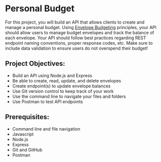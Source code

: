 # Personal Budget
For this project, you will build an API that allows clients to create
and manage a personal budget. Using [Envelope
Budgeting](https://www.thebalance.com/what-is-envelope-budgeting-1293682)
principles, your API should allow users to manage budget envelopes and
track the balance of each envelope. Your API should follow best
practices regarding REST endpoint naming conventions, proper response
codes, etc. Make sure to include data validation to ensure users do not
overspend their budget!

## Project Objectives:

- Build an API using Node.js and Express
- Be able to create, read, update, and delete envelopes
- Create endpoint(s) to update envelope balances
- Use Git version control to keep track of your work
- Use the command line to navigate your files and folders
- Use Postman to test API endpoints

## Prerequisites:

- Command line and file navigation
- Javascript
- Node.js
- Express
- Git and GitHub
- Postman
